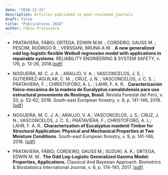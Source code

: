 ```yaml
---
date: "2018-12-31"
description: Articles published in peer-reviewed journals
draft: false
title: "Publications 2018"
author: Fábio Prataviera
---
```




* PRATAVIERA, FÁBIO; ORTEGA, EDWIN M.M. ; CORDEIRO, GAUSS M. ; PESCIM, RODRIGO R. ; VERSSANI, BRUNA A.W. . **A new generalized odd log-logistic flexible Weibull regression model with applications in repairable systems**. RELIABILITY ENGINEERING & SYSTEM SAFETY, v. 176, p. 13-26, 2018.[[pdf](https://www.sciencedirect.com/science/article/abs/pii/S0951832017309584?via%3Dihub)]


* NOGUEIRA, M. C. J. A. ; ARAUJO, V. A. ; VASCONCELOS, J. S. ; GUTIERREZ-AGUILAR, C. M. ; CRUZ, J. N. ; VASCONCELOS, J. C. S. ; PRATAVIERA, F. ; CHRISTOFORO, A. L. ; LAHR, F. A. R. . **Caracterización físico-mecánica de la madera de Eucalyptus camaldulensis para uso estructural proveniente de Restinga, Brasil**. Revista Forestal del Perú, v. 33, p. 52-62, 2018. South-east European forestry, v. 9, p. 141-146, 2018. [[pdf](http://revistas.lamolina.edu.pe/index.php/rfp/article/view/1155)]

* NOGUEIRA, M. C. J. A.; ARAUJO, V. A.; VASCONCELOS, J. S.; CRUZ, J. N.; VASCONCELOS, J. C. S.; PRATAVIERA, F.; CHRISTOFORO, A. L.; LAHR, F. A. R.. **Characterization of Eucalyptus maidenii Timber for Structural Application: Physical and Mechanical Properties at Two Moisture Conditions**. South-east European forestry, v. 9, p. 141-146, 2018. [[pdf](https://www.seefor.eu/images/arhiva/vol9_no2/nogueira/nogueira.pdf)]


* PRATAVIERA, FÁBIO; CORDEIRO, GAUSS M.; SUZUKI, A. K.; ORTEGA, EDWIN M. M.. **The Odd Log-Logistic Generalized Gamma Model: Properties, Applications**, Classical And Bayesian Approach. Biometrics & Biostatistics International Journal, v. 6, p. 174-193, 2017. [[pdf](https://medcraveonline.com/BBIJ/BBIJ-06-00174.pdf)]

